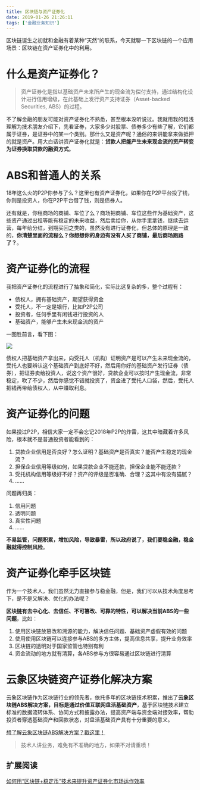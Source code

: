 ```yaml
---
title: 区块链与资产证券化
date: 2019-01-26 21:26:11
tags: ['金融业务知识']
---
```


区块链诞生之初就和金融有着某种“天然”的联系，今天就聊一下区块链的一个应用场景：区块链在资产证券化中的利用。

# 什么是资产证券化？

> 资产证券化是指以基础资产未来所产生的现金流为偿付支持，通过结构化设计进行信用增级，在此基础上发行资产支持证券（Asset-backed Securities, ABS）的过程。


不了解金融的朋友可能对资产证券化不熟悉，甚至根本没听说过。我就用我的粗浅理解为技术朋友介绍下，先看证券，大家多少对股票、债券多少有些了解，它们都属于证券，是证券中的某一个类别。那什么又是资产呢？通俗的来讲能拿来做抵押的就是资产。用大白话讲资产证券化就是：**贷款人把能产生未来现金流的资产转变为证券换取贷款的融资方式**。


# ABS和普通人的关系

18年这么火的P2P你参与了么？这里也有资产证券化，如果你在P2P平台投了钱，你则是投资人，你在P2P平台借了钱，则是债券人。

还有就是，你租商场的商铺、车位了么？商场把商铺、车位这些作为基础资产，这些资产通过出租等能有稳定的未来收益，然后卖给你，从你手里拿钱，继续去运营，每年给分红，到期买回之类的，虽然没有进行证券化，但总体的原理是一致的，**你清楚里面的流程么？你想想你的身边有没有人买了商铺，最后商场跑路了？**。

# 资产证券化的流程

我把资产证券化的流程进行了抽象和简化，实际比这复杂的多，整个过程有：
- 债权人，拥有基础资产，期望获得资金
- 受托人，不一定是银行，比如P2P公司
- 投资者，任何手里有闲钱进行投资的人
- 基础资产，能够产生未来现金流的资产

一图胜前言，看下图：

![](https://lessisbetter.site/images/2019-01-abs.png)

债权人把基础资产拿出来，向受托人（机构）证明资产是可以产生未来现金流的，受托人也要辨认这个基础资产到底好不好，然后用你好的基础资产发行证券（债券），把证券卖给投资人，说这个资产很好，贷款企业可以按时产生现金流，非常稳定，吹了不少，然后你感觉不错就投资了，资金进了受托人口袋，然后，受托人把钱再带给债权人，从中赚取利息。

# 资产证券化的问题

如果投过P2P，相信大家一定不会忘记2018年P2P的炸雷，这其中暗藏着许多风险，根本就不是普通投资者能看到的：
1. 贷款企业信用是否良好？怎么证明？基础资产是否真实？能否产生稳定的现金流？
1. 担保企业信用等级如何，如果贷款企业不能还款，担保企业能不能还款？
1. 受托机构信用等级好不好？资产的评级是否准确、合理？这其中有没有猫腻？
1. ......

问题再归类：
1. 信用问题
1. 透明问题
1. 真实性问题
1. ......

**不易监管，问题积累，增加风险，导致暴雷，所以政府说了，我们要稳金融，稳金融就得控制风险**。

# 资产证券化牵手区块链

作为一个技术人，我们虽然无力直接参与稳金融，但是，我们可以从技术角度思考下，是不是又解决、优化的办法呢？

**区块链有去中心化、去信任、不可篡改、可靠的特性，可以解决当前ABS的一些问题**，比如：
1. 使用区块链放篡改和溯源的能力，解决信任问题、基础资产虚假有效的问题
2. 使用使用区块链可以连接参与ABS的多方主体，提高信息共享，提升业务效率
3. 区块链的透明对于国家监管也特别有利
4. 资金流动的地方就有清算，各ABS参与方很容易通过区块链进行清算


# 云象区块链资产证券化解决方案

云象区块链作为区块链行业的领先者，依托多年的区块链技术积累，推出了**云象区块链ABS解决方案，目标是通过价值互联网盘活基础资产**，基于区块链技术建立标准的数据流转体系、协同方式和披露办法，提高资产端与资金端对接效率，帮助投资者穿透基础资产和回款状态，对盘活基础资产具有十分重要的意义。

[想了解云象区块链ABS解决方案？戳这里！](https://www.yunphant.com/solution/securitization)


> 技术人讲业务，难免有不准确的地方，如果不对请重喷！

## 扩展阅读

[如何用“区块链+稳定币”技术来提升资产证券化市场运作效率](https://mp.weixin.qq.com/s/9P3hcbQHdWOnyVgr9VpzMw)